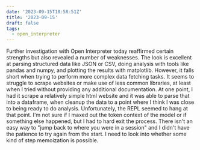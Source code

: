 ```yaml
---
date: '2023-09-15T18:58:51Z'
title: '2023-09-15'
draft: false
tags:
  - open_interpreter
---
```


Further investigation with Open Interpreter today reaffirmed certain strengths but also revealed a number of weaknesses.
The look is excellent at parsing structured data like JSON or CSV, doing analysis with tools like pandas and numpy, and plotting the results with matplotlib.
However, it falls short when trying to perform more complex data fetching tasks.
It seems to struggle to scrape websites or make use of less common libraries, at least when I tried without providing any additional documentation.
At one point, I had it scrape a relatively simple html website and it was able to parse that into a dataframe, when cleanup the data to a point where I think I was close to being ready to do analysis.
Unfortunately, the REPL seemed to hang at that point.
I'm not sure if I maxed out the token context of the model or if something else happened, but I had to hard exit the process.
There isn't an easy way to "jump back to where you were in a session" and I didn't have the patience to try again from the start.
I need to look into whether some kind of step memoization is possible.
